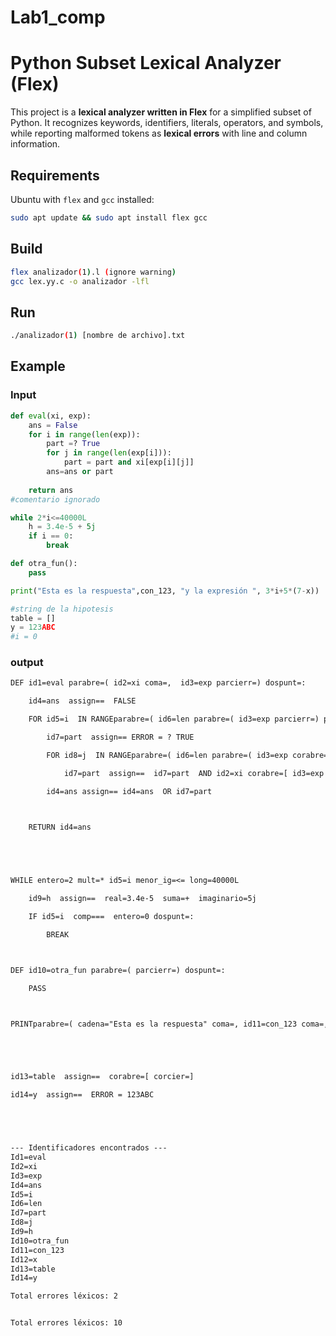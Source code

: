 # Lab1_comp
# Python Subset Lexical Analyzer (Flex)  
This project is a **lexical analyzer written in Flex** for a simplified subset of Python. It recognizes keywords, identifiers, literals, operators, and symbols, while reporting malformed tokens as **lexical errors** with line and column information.  

## Requirements  
Ubuntu with `flex` and `gcc` installed:  
```bash
sudo apt update && sudo apt install flex gcc
```

## Build
```bash
flex analizador(1).l (ignore warning)
gcc lex.yy.c -o analizador -lfl
```


## Run

```bash
./analizador(1) [nombre de archivo].txt
```



## Example

### Input
```python
def eval(xi, exp):
    ans = False
    for i in range(len(exp)):
        part =? True
        for j in range(len(exp[i])):
            part = part and xi[exp[i][j]]
        ans=ans or part
    
    return ans
#comentario ignorado

while 2*i<=40000L
    h = 3.4e-5 + 5j
    if i == 0:
        break

def otra_fun():
    pass

print("Esta es la respuesta",con_123, "y la expresión ", 3*i+5*(7-x))

#string de la hipotesis
table = []
y = 123ABC
#i = 0

```

### output
```txt
DEF id1=eval parabre=( id2=xi coma=,  id3=exp parcierr=) dospunt=: 

    id4=ans  assign==  FALSE

    FOR id5=i  IN RANGEparabre=( id6=len parabre=( id3=exp parcierr=) parcierr=) dospunt=: 

        id7=part  assign== ERROR = ? TRUE

        FOR id8=j  IN RANGEparabre=( id6=len parabre=( id3=exp corabre=[ id5=i corcier=] parcierr=) parcierr=) dospunt=: 

            id7=part  assign==  id7=part  AND id2=xi corabre=[ id3=exp corabre=[ id5=i corcier=] corabre=[ id8=j corcier=] corcier=] 

        id4=ans assign== id4=ans  OR id7=part 

    

    RETURN id4=ans 





WHILE entero=2 mult=* id5=i menor_ig=<= long=40000L 

    id9=h  assign==  real=3.4e-5  suma=+  imaginario=5j 

    IF id5=i  comp===  entero=0 dospunt=: 

        BREAK



DEF id10=otra_fun parabre=( parcierr=) dospunt=: 

    PASS



PRINTparabre=( cadena="Esta es la respuesta" coma=, id11=con_123 coma=,  cadena="y la expresión " coma=,  entero=3 mult=* id5=i suma=+ entero=5 mult=* parabre=( entero=7 menos=- id12=x parcierr=) parcierr=) 





id13=table  assign==  corabre=[ corcier=] 

id14=y  assign==  ERROR = 123ABC





--- Identificadores encontrados ---
Id1=eval
Id2=xi
Id3=exp
Id4=ans
Id5=i
Id6=len
Id7=part
Id8=j
Id9=h
Id10=otra_fun
Id11=con_123
Id12=x
Id13=table
Id14=y

Total errores léxicos: 2


Total errores léxicos: 10
```
